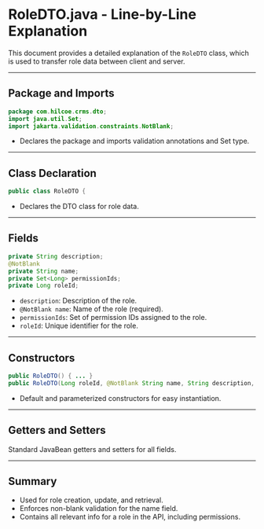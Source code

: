 # RoleDTO.java - Line-by-Line Explanation

This document provides a detailed explanation of the `RoleDTO` class, which is used to transfer role data between client and server.

---

## Package and Imports

```java
package com.hilcoe.crms.dto;
import java.util.Set;
import jakarta.validation.constraints.NotBlank;
```
- Declares the package and imports validation annotations and Set type.

---

## Class Declaration

```java
public class RoleDTO {
```
- Declares the DTO class for role data.

---

## Fields

```java
private String description;
@NotBlank
private String name;
private Set<Long> permissionIds;
private Long roleId;
```
- `description`: Description of the role.
- `@NotBlank name`: Name of the role (required).
- `permissionIds`: Set of permission IDs assigned to the role.
- `roleId`: Unique identifier for the role.

---

## Constructors

```java
public RoleDTO() { ... }
public RoleDTO(Long roleId, @NotBlank String name, String description, Set<Long> permissionIds) { ... }
```
- Default and parameterized constructors for easy instantiation.

---

## Getters and Setters

Standard JavaBean getters and setters for all fields.

---

## Summary
- Used for role creation, update, and retrieval.
- Enforces non-blank validation for the name field.
- Contains all relevant info for a role in the API, including permissions.
